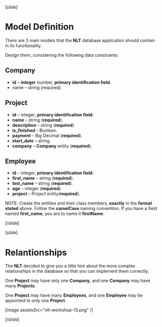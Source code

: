 [slide]
# Model Definition

There are 3 main models that the **NLT** database application should contain in its functionality.

Design them, considering the following data constraints:

## Company
- **id** – **integer** number, **primary identification field**.
- name – string (required).

## Project
- **id** – integer, **primary identification field**.
- **name** – string (**required**).
- **description** – string (**required**).
- **is_finished** – Boolean.
- **payment** – Big Decimal (**required**).
- **start_date** – string.
- **company** – **Company** entity (**required**).

## Employee
- **id** – integer, **primary identification field**.
- **first_name** – string (**required**).
- **last_name** – string (**required**).
- **age** – integer (**required**).
- **project** – Project entity(**required**).

NOTE: Create the entities and their class members, **exactly** in the **format stated** above. Follow the **camelCase** naming convention. If you have a field named **first_name**, you are to name it **firstName**.


[/slide]

[slide]
# Relantionships
The **NLT** decided to give you a little hint about the more complex relationships in the database so that you can implement them correctly.

One **Project** may have only one **Company**, and one **Company** may have many **Projects**.

One **Project** may have many **Employees**, and one **Employee** may be appointed to only one **Project**.


[image assetsSrc="nlt-workshop-13.png" /]


[/slide]